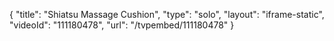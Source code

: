 {
    "title": "Shiatsu Massage Cushion",
    "type": "solo",
    "layout": "iframe-static",
    "videoId": "111180478",
    "url": "\/tvpembed\/111180478"
}